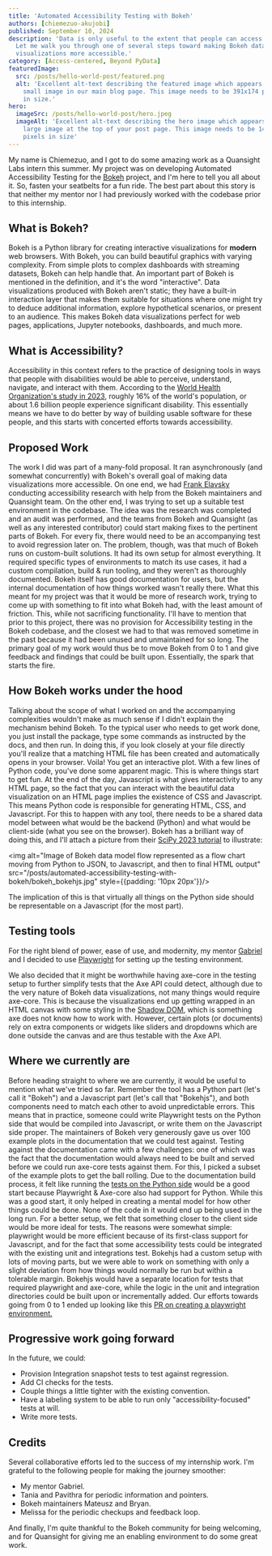 ```yaml
---
title: 'Automated Accessibility Testing with Bokeh'
authors: [chiemezuo-akujobi]
published: September 10, 2024
description: 'Data is only useful to the extent that people can access it.
  Let me walk you through one of several steps toward making Bokeh data
  visualizations more accessible.'
category: [Access-centered, Beyond PyData]
featuredImage:
  src: /posts/hello-world-post/featured.png
  alt: 'Excellent alt-text describing the featured image which appears as a
    small image in our main blog page. This image needs to be 391x174 pixels
    in size.'
hero:
  imageSrc: /posts/hello-world-post/hero.jpeg
  imageAlt: 'Excellent alt-text describing the hero image which appears as a
    large image at the top of your post page. This image needs to be 1440x696
    pixels in size'
---
```


My name is Chiemezuo, and I got to do some amazing work as a Quansight Labs
intern this summer. My project was on developing Automated Accessibility Testing
for the [Bokeh](https://bokeh.org/) project, and I'm here to tell you all about
it. So, fasten your seatbelts for a fun ride. The best part about this story is
that neither my mentor nor I had previously worked with the codebase prior to
this internship.

## What is Bokeh?

Bokeh is a Python library for creating interactive visualizations for **modern**
web browsers. With Bokeh, you can build beautiful graphics with varying
complexity. From simple plots to complex dashboards with streaming datasets,
Bokeh can help handle that.
An important part of Bokeh is mentioned in the definition, and it's the word
"interactive". Data visualizations produced with Bokeh aren't static; they have
a built-in interaction layer that makes them suitable for situations where one
might try to deduce additional information, explore hypothetical scenarios, or
present to an audience. This makes Bokeh data visualizations perfect for web
pages, applications, Jupyter notebooks, dashboards, and much more.

## What is Accessibility?

Accessibility in this context refers to the practice of designing tools in ways
that people with disabilities would be able to perceive, understand, navigate,
and interact with them.
According to the [World Health Organization's study in
2023](https://www.who.int/news-room/fact-sheets/detail/disability-and-health),
roughly 16% of the world's population, or about 1.6 billion people experience
significant disability. This essentially means we have to do better by way of
building usable software for these people, and this starts with concerted
efforts towards accessibility.

## Proposed Work

The work I did was part of a many-fold proposal. It ran asynchronously (and
somewhat concurrently) with Bokeh's overall goal of making data visualizations
more accessible.
On one end, we had [Frank Elavsky](https://www.frank.computer/) conducting
accessibility research with help from the Bokeh maintainers and Quansight team.
On the other end, I was trying to set up a suitable test environment in the
codebase. The idea was the research was completed and an audit was performed,
and the teams from Bokeh and Quansight (as well as any interested contributor)
could start making fixes to the pertinent parts of Bokeh. For every fix, there
would need to be an accompanying test to avoid regression later on.
The problem, though, was that much of Bokeh runs on custom-built solutions. It
had its own setup for almost everything. It required specific types of
environments to match its use cases, it had a custom compilation, build & run
tooling, and they weren't as thoroughly documented. Bokeh itself has good
documentation for users, but the internal documentation of how things worked
wasn't really there. What this meant for my project was that it would be more of
research work, trying to come up with something to fit into what Bokeh had, with
the least amount of friction. This, while not sacrificing functionality.
I'll have to mention that prior to this project, there was no provision for
Accessibility testing in the Bokeh codebase, and the closest we had to that was
removed sometime in the past because it had been unused and unmaintained for so
long. The primary goal of my work would thus be to move Bokeh from 0 to 1 and
give feedback and findings that could be built upon. Essentially, the spark that
starts the fire.

## How Bokeh works under the hood

Talking about the scope of what I worked on and the accompanying complexities
wouldn't make as much sense if I didn't explain the mechanism behind Bokeh. To
the typical user who needs to get work done, you just install the package, type
some commands as instructed by the docs, and then run. In doing this, if you
look closely at your file directly you'll realize that a matching HTML file has
been created and automatically opens in your browser. Voila! You get an
interactive plot. With a few lines of Python code, you've done some apparent
magic.
This is where things start to get fun. At the end of the day, Javascript is what
gives interactivity to any HTML page, so the fact that you can interact with the
beautiful data visualization on an HTML page implies the existence of CSS and
Javascript. This means Python code is responsible for generating HTML, CSS, and
Javascript. For this to happen with any tool, there needs to be a shared data
model between what would be the backend (Python) and what would be client-side
(what you see on the browser). Bokeh has a brilliant way of doing this, and I'll
attach a picture from their [SciPy 2023
tutorial](https://www.youtube.com/watch?v=G0Yc3ck4lC8) to illustrate:

<img alt="Image of Bokeh data model flow represented as a flow chart moving from
Python to JSON, to Javascript, and then to final HTML output"
src="/posts/automated-accessibility-testing-with-bokeh/bokeh_bokehjs.jpg"
style={{padding: '10px 20px'}}/>

The implication of this is that virtually all things on the Python side should
be representable on a Javascript (for the most part).

## Testing tools

For the right blend of power, ease of use, and modernity, my mentor
[Gabriel](https://github.com/gabalafou) and I decided to use
[Playwright](https://playwright.dev/) for setting up the testing environment.

We also decided that it might be worthwhile having axe-core in the testing setup
to further simplify tests that the Axe API could detect, although due to the
very nature of Bokeh data visualizations, not many things would require
axe-core. This is because the visualizations end up getting wrapped in an HTML
canvas with some styling in the [Shadow
DOM](https://developer.mozilla.org/en-US/docs/Web/API/Web_components/Using_shadow_DOM),
which is something axe does not know how to work with. However, certain plots
(or documents) rely on extra components or widgets like sliders and dropdowns
which are done outside the canvas and are thus testable with the Axe API.

## Where we currently are

Before heading straight to where we are currently, it would be useful to mention
what we've tried so far. Remember the tool has a Python part (let's call it
"Bokeh") and a Javascript part (let's call that "Bokehjs"), and both components
need to match each other to avoid unpredictable errors. This means that in
practice, someone could write Playwright tests on the Python side that would be
compiled into Javascript, or write them on the Javascript side proper. The
maintainers of Bokeh very generously gave us over 100 example plots in the
documentation that we could test against.
Testing against the documentation came with a few challenges: one of which was
the fact that the documentation would always need to be built and served before
we could run axe-core tests against them. For this, I picked a subset of the
example plots to get the ball rolling. Due to the documentation build process,
it felt like running the [tests on the Python
side](https://github.com/bokeh/bokeh/pull/13998) would be a good start because
Playwright & Axe-core also had support for Python. While this was a good start,
it only helped in creating a mental model for how other things could be done.
None of the code in it would end up being used in the long run.
For a better setup, we felt that something closer to the client side would be
more ideal for tests. The reasons were somewhat simple: playwright would be more
efficient because of its first-class support for Javascript, and for the fact
that some accessibility tests could be integrated with the existing unit and
integrations test. Bokehjs had a custom setup with lots of moving parts, but we
were able to work on something with only a slight deviation from how things
would normally be run but within a tolerable margin. Bokehjs would have a
separate location for tests that required playwright and axe-core, while the
logic in the unit and integration directories could be built upon or
incrementally added. Our efforts towards going from 0 to 1 ended up looking like
this [PR on creating a playwright
environment.](https://github.com/bokeh/bokeh/pull/14032/files)

## Progressive work going forward

In the future, we could:

- Provision Integration snapshot tests to test against regression.
- Add CI checks for the tests.
- Couple things a little tighter with the existing convention.
- Have a labeling system to be able to run only "accessibility-focused" tests at
  will.
- Write more tests.

## Credits

Several collaborative efforts led to the success of my internship work. I'm
grateful to the following people for making the journey smoother:

- My mentor Gabriel.
- Tania and Pavithra for periodic information and pointers.
- Bokeh maintainers Mateusz and Bryan.
- Melissa for the periodic checkups and feedback loop.

And finally, I'm quite thankful to the Bokeh community for being welcoming, and
for Quansight for giving me an enabling environment to do some great work.
